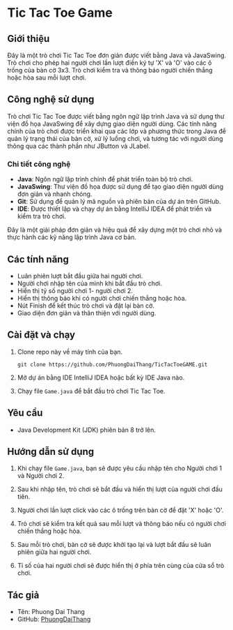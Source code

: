 # Tic Tac Toe Game


## Giới thiệu

Đây là một trò chơi Tic Tac Toe đơn giản được viết bằng Java và JavaSwing. Trò chơi cho phép hai người chơi lần lượt điền ký tự 'X' và 'O' vào các ô trống của bàn cờ 3x3. Trò chơi kiểm tra và thông báo người chiến thắng hoặc hòa sau mỗi lượt chơi.

## Công nghệ sử dụng

Trò chơi Tic Tac Toe được viết bằng ngôn ngữ lập trình Java và sử dụng thư viện đồ họa JavaSwing để xây dựng giao diện người dùng. Các tính năng chính của trò chơi được triển khai qua các lớp và phương thức trong Java để quản lý trạng thái của bàn cờ, xử lý luồng chơi, và tương tác với người dùng thông qua các thành phần như JButton và JLabel.

### Chi tiết công nghệ

- **Java**: Ngôn ngữ lập trình chính để phát triển toàn bộ trò chơi.
- **JavaSwing**: Thư viện đồ họa được sử dụng để tạo giao diện người dùng đơn giản và nhanh chóng.
- **Git**: Sử dụng để quản lý mã nguồn và phiên bản của dự án trên GitHub.
- **IDE**: Được thiết lập và chạy dự án bằng IntelliJ IDEA để phát triển và kiểm tra trò chơi.

Đây là một giải pháp đơn giản và hiệu quả để xây dựng một trò chơi nhỏ và thực hành các kỹ năng lập trình Java cơ bản.

## Các tính năng

- Luân phiên lượt bắt đầu giữa hai người chơi.
- Người chơi nhập tên của mình khi bắt đầu trò chơi.
- Hiển thị tỷ số người chơi 1- người chơi 2.
- Hiển thị thông báo khi có người chơi chiến thắng hoặc hòa.
- Nút Finish để kết thúc trò chơi và đặt lại bàn cờ.
- Giao diện đơn giản và thân thiện với người dùng.

## Cài đặt và chạy

1. Clone repo này về máy tính của bạn.

    ```
    git clone https://github.com/PhuongDaiThang/TicTacToeGAME.git
    ```

2. Mở dự án bằng IDE IntelliJ IDEA hoặc bất kỳ IDE Java nào.

3. Chạy file `Game.java` để bắt đầu trò chơi Tic Tac Toe.

## Yêu cầu

- Java Development Kit (JDK) phiên bản 8 trở lên.

## Hướng dẫn sử dụng

1. Khi chạy file `Game.java`, bạn sẽ được yêu cầu nhập tên cho Người chơi 1 và Người chơi 2.

2. Sau khi nhập tên, trò chơi sẽ bắt đầu và hiển thị lượt của người chơi đầu tiên.

3. Người chơi lần lượt click vào các ô trống trên bàn cờ để đặt 'X' hoặc 'O'.

4. Trò chơi sẽ kiểm tra kết quả sau mỗi lượt và thông báo nếu có người chơi chiến thắng hoặc hòa.

5. Sau mỗi trò chơi, bàn cờ sẽ được khởi tạo lại và lượt bắt đầu sẽ luân phiên giữa hai người chơi.

6. Tỉ số của hai người chơi sẽ được hiển thị ở phía trên cùng của cửa sổ trò chơi.

## Tác giả

- Tên: Phuong Dai Thang
- GitHub: [PhuongDaiThang](https://github.com/PhuongDaiThang)


